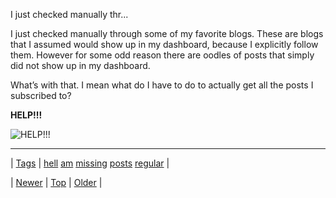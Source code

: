 <!--
title: I just checked manually through some of my favorite blogs. These are blogs that I assumed would show up in my dashboard, because I explicitly follow them. However for some odd reason there are oodles of posts that simply did not show up in my dashboard. What&rsquo;s with that. I mean what do I have to do to actually get all the posts I subscribed to? HELP!!!
date: 2020-06-28T15:27:00.276Z
tags: hell, am, missing, posts, regular
-->


I just checked manually thr...

<p>I just checked manually through some of my favorite blogs. These are blogs that I assumed would show up in my dashboard, because I explicitly follow them. However for some odd reason there are oodles of posts that simply did not show up in my dashboard.</p>

<p>What&rsquo;s with that. I mean what do I have to do to actually get all the posts I subscribed to?</p>

<p><strong>HELP!!!</strong></p>

<p><img src="https://66.media.tumblr.com/5e70ca5ff620a100d247be1dd8cf848c/tumblr_inline_n30kj9ygRa1snpcgy.jpg" alt="HELP!!!"/></p>

<!--BOTTOM-POST-NAVIGATION-->
---

| [Tags](tags.md) | [hell](tag-hell.md) [am](tag-am.md) [missing](tag-missing.md) [posts](tag-posts.md) [regular](tag-regular.md) |

| [Newer](80714765662.md) | [Top](index.md) | [Older](80718997483.md) |